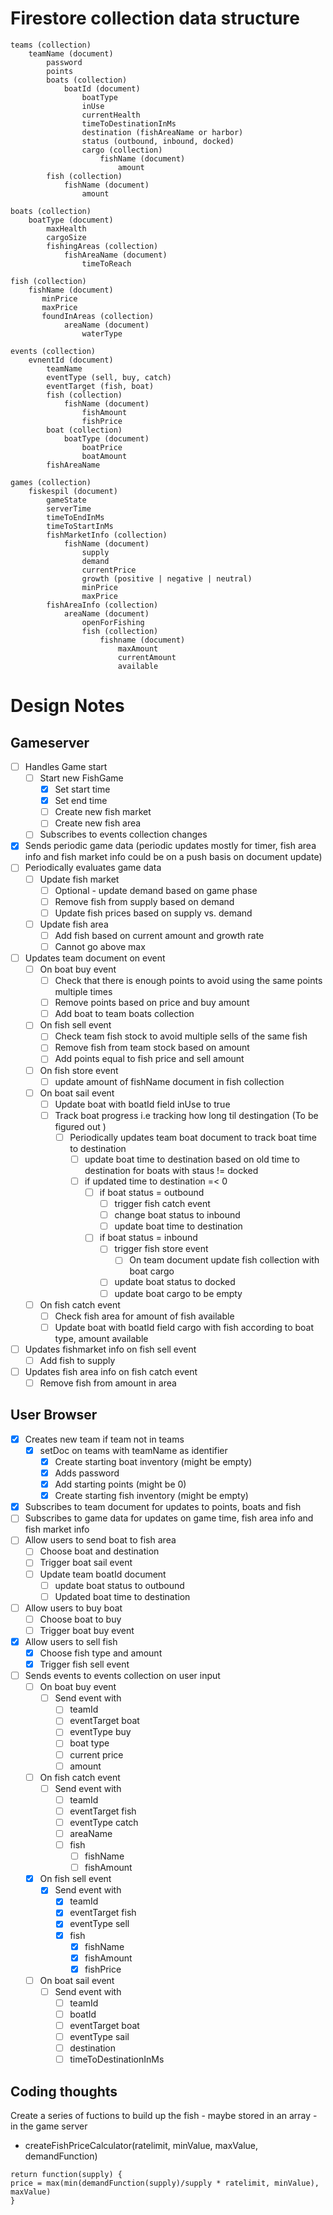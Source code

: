 # Firestore collection data structure

```
teams (collection)
    teamName (document)
        password
        points
        boats (collection)
            boatId (document)
                boatType
                inUse
                currentHealth
                timeToDestinationInMs
                destination (fishAreaName or harbor)
                status (outbound, inbound, docked)
                cargo (collection)
                    fishName (document)
                        amount
        fish (collection)
            fishName (document)
                amount

boats (collection)
    boatType (document)
        maxHealth
        cargoSize
        fishingAreas (collection)
            fishAreaName (document)
                timeToReach

fish (collection)
    fishName (document)
       minPrice
       maxPrice
       foundInAreas (collection)
            areaName (document)
                waterType

events (collection)
    evnentId (document)
        teamName
        eventType (sell, buy, catch)
        eventTarget (fish, boat)
        fish (collection)
            fishName (document)
                fishAmount
                fishPrice
        boat (collection)
            boatType (document)
                boatPrice
                boatAmount
        fishAreaName

games (collection)
    fiskespil (document)
        gameState
        serverTime
        timeToEndInMs
        timeToStartInMs
        fishMarketInfo (collection)
            fishName (document)
                supply
                demand
                currentPrice
                growth (positive | negative | neutral)
                minPrice
                maxPrice
        fishAreaInfo (collection)
            areaName (document)
                openForFishing
                fish (collection)
                    fishname (document)
                        maxAmount
                        currentAmount
                        available
```

# Design Notes

## Gameserver

-   [ ] Handles Game start
    -   [ ] Start new FishGame
        -   [x] Set start time
        -   [x] Set end time
        -   [ ] Create new fish market
        -   [ ] Create new fish area
    -   [ ] Subscribes to events collection changes
-   [x] Sends periodic game data (periodic updates mostly for timer, fish area info and fish market info could be on a push basis on document update)
-   [ ] Periodically evaluates game data
    -   [ ] Update fish market
        -   [ ] Optional - update demand based on game phase
        -   [ ] Remove fish from supply based on demand
        -   [ ] Update fish prices based on supply vs. demand
    -   [ ] Update fish area
        -   [ ] Add fish based on current amount and growth rate
        -   [ ] Cannot go above max
-   [ ] Updates team document on event
    -   [ ] On boat buy event
        -   [ ] Check that there is enough points to avoid using the same points multiple times
        -   [ ] Remove points based on price and buy amount
        -   [ ] Add boat to team boats collection
    -   [ ] On fish sell event
        -   [ ] Check team fish stock to avoid multiple sells of the same fish
        -   [ ] Remove fish from team stock based on amount
        -   [ ] Add points equal to fish price and sell amount
    -   [ ] On fish store event
        -   [ ] update amount of fishName document in fish collection
    -   [ ] On boat sail event
        -   [ ] Update boat with boatId field inUse to true
        -   [ ] Track boat progress i.e tracking how long til destingation (To be figured out )
            -   [ ] Periodically updates team boat document to track boat time to destination
                -   [ ] update boat time to destination based on old time to destination for boats with staus != docked
                -   [ ] if updated time to destination =< 0
                    -   [ ] if boat status = outbound
                        -   [ ] trigger fish catch event
                        -   [ ] change boat status to inbound
                        -   [ ] update boat time to destination
                    -   [ ] if boat status = inbound
                        -   [ ] trigger fish store event
                            -   [ ] On team document update fish collection with boat cargo
                        -   [ ] update boat status to docked
                        -   [ ] update boat cargo to be empty
    -   [ ] On fish catch event
        -   [ ] Check fish area for amount of fish available
        -   [ ] Update boat with boatId field cargo with fish according to boat type, amount available
-   [ ] Updates fishmarket info on fish sell event
    -   [ ] Add fish to supply
-   [ ] Updates fish area info on fish catch event
    -   [ ] Remove fish from amount in area

## User Browser

-   [x] Creates new team if team not in teams
    -   [x] setDoc on teams with teamName as identifier
        -   [x] Create starting boat inventory (might be empty)
        -   [x] Adds password
        -   [x] Add starting points (might be 0)
        -   [x] Create starting fish inventory (might be empty)
-   [x] Subscribes to team document for updates to points, boats and fish
-   [ ] Subscribes to game data for updates on game time, fish area info and fish market info
-   [ ] Allow users to send boat to fish area
    -   [ ] Choose boat and destination
    -   [ ] Trigger boat sail event
    -   [ ] Update team boatId document
        -   [ ] update boat status to outbound
        -   [ ] Updated boat time to destination
-   [ ] Allow users to buy boat
    -   [ ] Choose boat to buy
    -   [ ] Trigger boat buy event
-   [x] Allow users to sell fish
    -   [x] Choose fish type and amount
    -   [x] Trigger fish sell event
-   [ ] Sends events to events collection on user input
    -   [ ] On boat buy event
        -   [ ] Send event with
            -   [ ] teamId
            -   [ ] eventTarget boat
            -   [ ] eventType buy
            -   [ ] boat type
            -   [ ] current price
            -   [ ] amount
    -   [ ] On fish catch event
        -   [ ] Send event with
            -   [ ] teamId
            -   [ ] eventTarget fish
            -   [ ] eventType catch
            -   [ ] areaName
            -   [ ] fish
                -   [ ] fishName
                -   [ ] fishAmount
    -   [x] On fish sell event
        -   [x] Send event with
            -   [x] teamId
            -   [x] eventTarget fish
            -   [x] eventType sell
            -   [x] fish
                -   [x] fishName
                -   [x] fishAmount
                -   [x] fishPrice
    -   [ ] On boat sail event
        -   [ ] Send event with
            -   [ ] teamId
            -   [ ] boatId
            -   [ ] eventTarget boat
            -   [ ] eventType sail
            -   [ ] destination
            -   [ ] timeToDestinationInMs

## Coding thoughts

Create a series of fuctions to build up the fish - maybe stored in an array - in the game server

-   createFishPriceCalculator(ratelimit, minValue, maxValue, demandFunction)

```
return function(supply) {
price = max(min(demandFunction(supply)/supply * ratelimit, minValue), maxValue)
}
```
